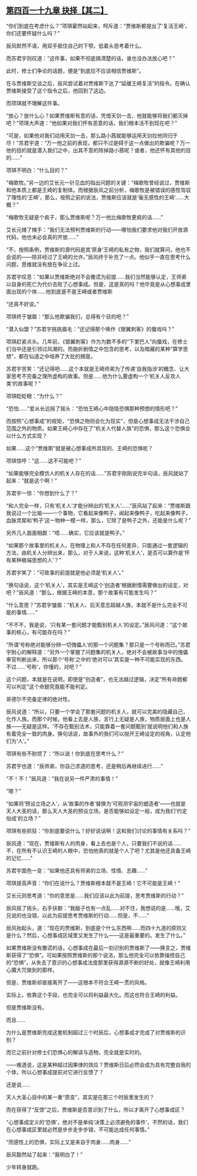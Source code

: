 ## [第四百一十九章 抉择【其二】](https://www.xxbiquge.com/11_11207/9197065.html)


  “你们到底在考虑什么？”项琪霍然站起来，呵斥道：“贾维斯都提出了‘复活王崎’，你们还要怀疑什么吗？”

  辰风默然不语，用双手抵住自己的下颚，低着头思考着什么。

  而苏君宇则叹道：“这件事，如果不彻底搞清楚的话，谁也没办法放心吧？”

  此时，修士们争论的话题，便是“到底应不应该相信贾维斯”。

  在与贾维斯交谈之后，辰风尝试着对贾维斯下达了“延缓王崎复活”的指令。在确认贾维斯接受了这个指令之后，他回到了这边。

  而项琪就不理解这件事。

  “放心？放什么心？如果贾维斯有意的话，凭借天剑一击，他就能够将我们都灭掉吧？”项琪大声道：“他如果对我们怀有恶意的话，我们根本活不到现在吧？”

  “可是，如果他对我们动用天剑一击，那么路小茜就能够运用天剑拉他同归于尽！”苏君宇道：“万一他之前的表现，都只不过是碍于这一点做出的欺骗呢？万一他的目的就是潜入我们之中，出其不意的除掉路小茜呢？或者，他还怀有其他的目的……”

  项琪不明白：“什么目的？”

  “梅歌牧。”另一边的艾长元一针见血的指出问题的关键：“梅歌牧曾经说过，贾维斯和他本质上都是王崎的复制体。而根据辰风之前分析，梅歌牧是被错误的感性驾驭了理性的‘王崎’，那么，按照之前的说法，贾维斯应该就是‘毫无感性的王崎’……大概？”

  “梅歌牧无疑是个疯子，那么贾维斯呢？万一他比梅歌牧更疯的话……”

  艾长元摊了摊手：“我们无法预判贾维斯的行动——哪怕我们要求他对我们开放源代码，他也未必会真的开放……”

  “不，按照条例，贾维斯的源代码是其‘原身’王崎的私有之物，我们就算问，他也不会说的——除非经过了王崎的允许。”辰风终于补充了一点。他似乎一直在思考什么问题，思维就没有放在争论上过。

  苏君宇叹息：“如果以贾维斯绝对不会撒谎为前提……我们当然能够认定，王师弟以自身的死亡为代价击败了心想事成。但是，这是真的吗？他毕竟是从心想事成里面出现的个体……他到底是不是王崎或者贾维斯

  “还真不好说。”

  项琪终于皱眉：“那么他欺骗我们，总得有个目的吧？”

  “潜入仙盟？”苏君宇挑挑眉毛：“还记得那个唤作《银翼刺客》的蜃戏吗？”

  项琪赶紧点头。几年前，《银翼刺客》作为为数不多的“下里巴人”向蜃戏，在修士们当中还是引领过风潮的。而曲折剧情之中包含的思考，以及暗藏的某种“算学思想”，都在仙道之中培养了大批的拥趸。

  苏君宇苦笑：“还记得吧……这个本就是王崎师弟为了传递‘自我指涉’的概念、让大家思考不完备之理所虚构的故事。但是……他为什么要虚构一个‘机关人反攻人类’的故事呢？”

  项琪眨眨眼：“为什么？”

  “恐怕……”爱从长远摇了摇头：“恐怕王崎心中隐隐恐惧那种预想的情形吧？”

  而按照“心想事成”的规矩，“恐惧之物则会化为现实”，但是心想事成无法干涉自己范围之外的物质。如果王崎心中存在了“机关人代替人族”的恐惧，那么这个恐惧会以什么方式实现？

  如果……这个“贾维斯”就是被心想事成所具现的、王崎的恐惧呢？

  项琪惊呼：“这……这不可能吧？”

  “如果能够完全模仿人的机关人存在的话……”苏君宇刚刚说完半句话，辰风就站了起来：“就是这个啊！”

  苏君宇一惊：“你想到什么了？”

  “和人完全一样，只有‘机关人’才能分辨出的‘机关人’……”辰风站了起来：“贾维斯跟我说过一个比喻——一个事物，它看起来像鸭子，闻起来像鸭子，吃起来像鸭子，血脉灵犀和‘鸭子’这一物种一模一样，那么，它除了是鸭子之外，还能是什么呢？”

  另外几人面面相觑：“唔……确实，它应该就是鸭子。”

  “如果那个故事里的机关人，在物理上和人不存在任何差异，只能通过一套逻辑的方法，由机关人分辨出来，那么，对于人来说，这种‘机关人’，是否可以算作是‘怀有某种极端思想的人’？”

  苏君宇笑了：“可故事的前提就是他必须是‘机关人’。”

  “换句话说，这个‘机关人’，其实是王崎这个‘创造者’根据剧情需要做出的设定，对吧？”辰风道：“那么，根据王崎的本意，那个故事有可能发生吗？”

  “什么意思？”苏君宇皱眉：“机关人、后天意志超越人族，本就不是什么完全不可能的事情……”

  “不不不，我是说，‘只有某一套问题才能甄别机关人’的设定。”辰风问道：“这个故事的核心，有可能存在吗？”

  “所谓‘号称绝对能够分辨一切傀儡人’的那一个问题集？那只是一个号称而已。”苏君宇耐心的解释道：“另外一个掌握了问题集的机关人，绝对不会被故事当中的傀儡审官判断出来，所以那个‘号称’之中的‘绝对可以’其实是一种不可能实现的东西。不过……‘号称’，你懂的，对吧？”

  这个问题，本就是在说明，即使是“创造者”，也无法越过逻辑，决定“所有命题都可以判定”这个命题究竟能不能判定。

  哥德尔不完备定律的绝对性。

  辰风说道：“所以，只要一个学会了那套问题的机关人，就可以完美的隐藏自己，化作人族。而那个时候，他看上去是人族，言行上无疑是人族，物质层面上也是人族——无疑是这样。‘不存在甄别法术，只能靠着一套问题甄别’就说明他们和人族有着完全一致的肉身。换句话说，故事外的我们可以抛开王崎设定的视角，认定他们为‘人’。”

  项琪有些不耐烦了：“所以说！你到底在思考什么？”

  苏君宇也道：“辰师弟，你自己求道的思考，还是稍后再继续进行……”

  “不！不！”辰风道：“我在说另一件严肃的事情！”

  “嗯？”

  “如果将‘预设立场之人’，从‘故事的作者’替换为‘可观测宇宙的塑造者’——也就是天人大圣的话，那么天人大圣的预设立场，是否能够如设定一般，成为我们‘约定俗成’的立场？”

  项琪有些抓狂：“你到底要说什么？好好说话啊！这和我们讨论的事情有关系吗？”

  辰风道：“现在，贾维斯有人的肉身，看上去也是个人，只要我们不说的话……不，在所有不认识王崎的人眼中，恐怕他真的就是个人了吧？尤其是他还具备王崎的记忆……”

  苏君宇面色一变：“如果他还具有师弟的立场、性情、志趣……”

  项琪提高声音：“你们在说什么？贾维斯根本就不是王崎！它不可能是王崎！”

  艾长元则思考道：“你的意思是……我们应该以此为前提，思考贾维斯的行动？”

  辰风摇了摇头，右手扶额：“我脑子也有一点乱……对不住，我想说的是……哦，艾兄说的也没错，以此为前提思考贾维斯的行动……但是，不……”

  辰风抬起头，道：“现在的贾维斯，到底是个什么东西啊……而四十九道的原则又是什么？然后，心想事成区域里又发生了什么——这是最重要的。发生了什么。”

  如果贾维斯没有撒谎的话，心想事成在最后一刻识别的贾维斯了——换言之，贾维斯获得了“恐惧”。可如果按照贾维斯的那个说法，那么他完全可以依靠操控自己的“恐惧”，从失去了意识的心想事成法度那里获得源源不断的好处，就像王崎利用心魔大咒做到的那样。

  但是，贾维斯却直接离开了——这根本不符合王崎一贯的风格。

  实际上，依靠这个手段，也完全可以将利益最大化。而这也符合王崎的利益。

  但是贾维斯没有。

  而且……

  为什么是贾维斯完成这套机制超过三个时辰后，心想事成才完成了对贾维斯的识别？

  而它之前针对修士们恐惧心的解读与造物，完全就是实时的。

  ——难道说，这是某种超过因果律的效应？贾维斯日后必然会成为具有完整自我的个体，所以心想事成提前对它进行反馈了？

  还是说……

  天人大圣心目中的某一重“质变”，其实是在那三个时辰里发生的？

  而在获得了“反馈”之后，贾维斯是否意识到了什么，所以才离开了心想事成区？

  “心想事成定义的‘恐惧’，绝对不是单纯‘决策上必须避免的事件’，不然的话，我们在心想事成区里就必然是步步走步步错，不可能达成任何事情。”

  “而感性上的恐惧，实际上又是来自于肉身……肉身……”

  辰风豁然站了起来：“我明白了！”

  少年转身就跑。
